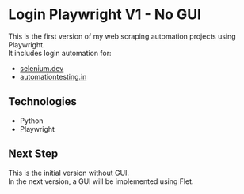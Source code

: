# Login Playwright V1 - No GUI

This is the first version of my web scraping automation projects using Playwright.  
It includes login automation for:

- [selenium.dev](https://www.selenium.dev/selenium/web/web-form.html)
- [automationtesting.in](https://demo.automationtesting.in/Register.html)

## Technologies
- Python
- Playwright

## Next Step
This is the initial version without GUI.  
In the next version, a GUI will be implemented using Flet.
